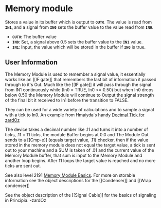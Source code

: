 # Memory module
Stores a value in its buffer which is output to **`OUT0`**. The value is read from **`IN1`**, and a signal from **`IN0`** sets the buffer value to the value read from **`IN0`**.

- **`OUT0`**: The buffer value
- **`IN0`**: Set, a signal above 0.5 sets the buffer value to the **`IN1`** value.
- **`IN1`**: Input, the value which will be stored in the buffer if **`IN0`** is true.

## User Information
The Memory Module is used to remember a signal value, it essentially works like an [[IF gate]] that remembers the last bit of information it passed through to it's Out. Much like the [[IF gate]] it will pass through the signal from IN1 continuously while (In0 = TRUE, In0 >= 0.50) but when In0 drops below 0.50 the Memory Module will continue to Output the signal strength of the final bit it received to In1 before the transition to FALSE.

They can be used for a wide variety of calculations and to sample a signal with a tick to In0. An example from Hmaiyda's handy [Decimal Tick for zardOz](https://archive.principia-web.se/level/1399)

The device takes a decimal number like .11 and turns it into a number of ticks, .11 = 11 ticks, the module Buffer begins at 0.0 and The Module Out sends to a [[Cmp-e]] (equals target value, .11) checker, then if the value stored in the memory module does not equal the target value, a tick is sent out to your machine and a SUM is taken of .01 and the current value of the Memory Module buffer, that sum is input to the Memory Module and another loop begins. After 11 loops the target value is reached and no more ticks are sent out.

See also level 2191 [Memory Module Basics](https://archive.principia-web.se/level/2191). For more on storable information see the object descriptions for the [[Condenser]] and [[Wrap condenser]]

See the object description of the [[Signal Cable]] for the basics of signaling in Principia. -zardOz